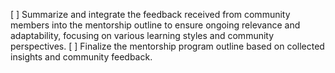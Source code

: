 [ ] Summarize and integrate the feedback received from community members into the mentorship outline to ensure ongoing relevance and adaptability, focusing on various learning styles and community perspectives.
[ ] Finalize the mentorship program outline based on collected insights and community feedback.
